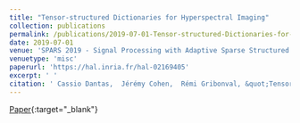 ```yaml
---
title: "Tensor-structured Dictionaries for Hyperspectral Imaging"
collection: publications
permalink: /publications/2019-07-01-Tensor-structured-Dictionaries-for-Hyperspectral-Imaging
date: 2019-07-01
venue: 'SPARS 2019 - Signal Processing with Adaptive Sparse Structured Representations'
venuetype: 'misc'
paperurl: 'https://hal.inria.fr/hal-02169405'
excerpt: ' '
citation: ' Cassio Dantas,  Jérémy Cohen,  Rémi Gribonval, &quot;Tensor-structured Dictionaries for Hyperspectral Imaging.&quot; SPARS 2019 - Signal Processing with Adaptive Sparse Structured Representations, 2019.'
---
```

[<span><i class="fas fa-fw fa-file-pdf"></i></span> Paper](https://hal.inria.fr/hal-02169405){:target="_blank"} 
